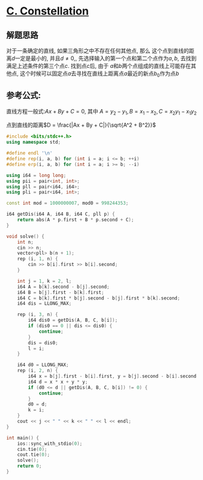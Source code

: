# [C. Constellation](https://codeforces.com/contest/618/problem/C)

## 解题思路

对于一条确定的直线, 如果三角形之中不存在任何其他点, 那么 这个点到直线的距离$d$一定是最小的, 并且$d \neq 0$,, 先选择输入的第一个点和第二个点作为$a, b$, 去找到满足上述条件的第三个点$c$. 找到点$c$后, 由于 $a$和$b$两个点组成的直线上可能存在其他点, 这个时候可以固定点$a$去寻找在直线上距离点$a$最近的新点$b_0$作为点$b$

## 参考公式:

直线方程一般式:$Ax + By + C = 0$, 其中 $A = y_2 - y_1, B = x_1 - x_2, C = x_2y_1 - x_1y_2$ 

点到直线的距离$D = \frac{|Ax + By + C|}{\sqrt{A^2 + B^2}}$

```cpp
#include <bits/stdc++.h>
using namespace std;

#define endl '\n'
#define rep(i, a, b) for (int i = a; i <= b; ++i)
#define erp(i, a, b) for (int i = a; i >= b; --i)

using i64 = long long;
using pii = pair<int, int>;
using pll = pair<i64, i64>;
using pli = pair<i64, int>;

const int mod = 1000000007, mod0 = 998244353;

i64 getDis(i64 A, i64 B, i64 C, pll p) {
    return abs(A * p.first + B * p.second + C);
}

void solve() {
    int n;
    cin >> n;
    vector<pll> b(n + 1);
    rep (i, 1, n) {
        cin >> b[i].first >> b[i].second;
    }

    int j = 1, k = 2, l;
    i64 A = b[k].second - b[j].second;
    i64 B = b[j].first - b[k].first;
    i64 C = b[k].first * b[j].second - b[j].first * b[k].second;
    i64 dis = LLONG_MAX;

    rep (i, 3, n) {
        i64 dis0 = getDis(A, B, C, b[i]);
        if (dis0 == 0 || dis <= dis0) {
            continue;
        }
        dis = dis0;
        l = i;
    }

    i64 d0 = LLONG_MAX;
    rep (i, 2, n) {
        i64 x = b[j].first - b[i].first, y = b[j].second - b[i].second;
        i64 d = x * x + y * y;
        if (d0 <= d || getDis(A, B, C, b[i]) != 0) {
            continue;
        }
        d0 = d;
        k = i;
    }
    cout << j << " " << k << " " << l << endl;
}

int main() {
    ios::sync_with_stdio(0);
    cin.tie(0);
    cout.tie(0);
    solve();
    return 0;
}
```